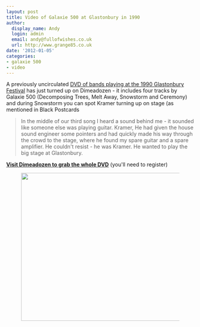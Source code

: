```yaml
---
layout: post
title: Video of Galaxie 500 at Glastonbury in 1990
author:
  display_name: Andy
  login: admin
  email: andy@fullofwishes.co.uk
  url: http://www.grange85.co.uk
date: '2012-01-05'
categories:
- galaxie 500
- video
---
```

<p>A previously uncirculated <a href="http://www.dimeadozen.org/torrents-details.php?id=388377">DVD of bands playing at the 1990 Glastonbury Festival</a> has just turned up on Dimeadozen - it includes four tracks by Galaxie 500 (Decomposing Trees, Melt Away, Snowstorm and Ceremony) and during Snowstorm you can spot Kramer turning up on stage (as mentioned in Black Postcards </p>
<blockquote><p>In the middle of our third song I heard a sound behind me - it sounded like someone else was playing guitar. Kramer, He had given the house sound engineer some pointers and had quickly made his way through the crowd to the stage, where he found my spare guitar and a spare amplifier. He couldn't resist - he was Kramer. He wanted to play the big stage at Glastonbury.</p></blockquote>
<p><strong><a href="http://www.dimeadozen.org/torrents-details.php?id=388377">Visit Dimeadozen to grab the whole DVD</a></strong> (you'll need to register)</p>
<p><figure class="caption aligncenter" width="500" caption="Galaxie 500 and Kramer... on the big stage at Glastonbury"><img alt="" src="https://media.fullofwishes.co.uk/ahfow/uploads/2012/01/g500-glastonbury-1990.jpg" title="Galaxie 500 at Glastonbury 1990" width="500" height="396" /><figcaption class="caption-text"></figcaption></figure>
